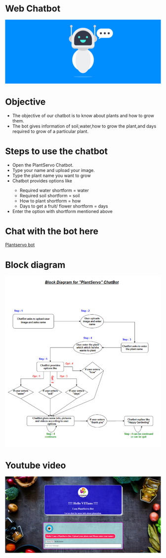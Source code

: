 # Web Chatbot

<img src='https://raw.githubusercontent.com/Bala534/Python-week2/main/Chatbot-evolution-1.webp'>

# Objective

<ul>
  <li>The objective of our chatbot is to know about plants and how to grow them.</li>
  <li>The bot gives information of soil,water,how to grow the plant,and days required to grow of a particular plant.</li>
</ul>

# Steps to use the chatbot

<ul>
  <li>Open the PlantServo Chatbot.</li>
  <li>Type your name and upload your image.</li>
  <li>Type the plant name you want to grow</li>
  <li>Chatbot provides options like</li>
    <ul>
      <li>Required water shortform = water</li>
      <li>Required soil shortform = soil</li>
      <li>How to plant shortform = how</li>
      <li>Days to get a fruit/ flower shortform = days</li>
    </ul>
  <li>Enter the option with shortform mentioned above</li>
</ul>

# Chat with the bot here

<a href='https://sample-web.mahesh2002.repl.co/'>Plantservo bot</a>

# Block diagram

<img src='L7_chatbot_block_dig.png'>

# Youtube video

[![IMAGE ALT TEXT](screencapture-file-C-Users-hi-Desktop-ML2021-Python-for-beginners-week-2-hello-html-2020-10-27-11_47_01.png)](http://www.youtube.com/watch?v=zwSdXbu7t70 "Video Title")
